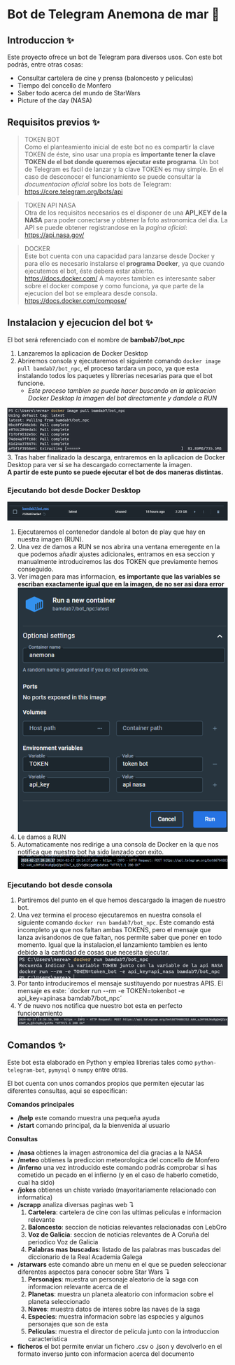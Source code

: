 # Bot de Telegram Anemona de mar 🌊

## Introduccion ✨

Este proyecto ofrece un bot de Telegram para diversos usos.
Con este bot podrás, entre otras cosas:

* Consultar cartelera de cine y prensa (baloncesto y peliculas)
* Tiempo del concello de Monfero 
* Saber todo acerca del mundo de StarWars
* Picture of the day (NASA)

## Requisitos previos ✨
>  TOKEN BOT  
Como el planteamiento inicial de este bot no es compartir la clave TOKEN de éste, sino usar una propia es **importante tener la clave TOKEN de el bot donde queremos ejecutar este programa**. Un bot de Telegram es facil de lanzar y la clave TOKEN es muy simple. En el caso de desconocer el funcionamiento se puede consultar la *documentacion oficial* sobre los bots de Telegram: https://core.telegram.org/bots/api

> TOKEN API NASA  
Otra de los requisitos necesarios es el disponer de una **API_KEY de la NASA** para poder conectarse y obtener la foto astronomica del dia. La API se puede obtener registrandose en la *pagina oficial*:
https://api.nasa.gov/

> DOCKER   
Este bot cuenta con una capacidad para lanzarse desde Docker y para ello es necesario instalarse el **programa Docker**, ya que cuando ejecutemos  el bot, éste debera estar abierto. https://docs.docker.com/
A mayores tambien es interesante saber sobre el docker compose y como funciona, ya que parte de la ejecucion del bot se empleara desde consola. https://docs.docker.com/compose/


## Instalacion y ejecucion del bot ✨
El bot será referenciado con el nombre de **bambab7/bot_npc**
1.  Lanzaremos la aplicacion de Docker Desktop
2.  Abriremos consola y ejecutaremos el siguiente comando `docker image pull bamdab7/bot_npc`, el proceso tardara un poco, ya que esta instalando todos los paquetes y librerias necesarias para que el bot funcione. 
    * *Este proceso tambien se puede hacer buscando en la aplicacion Docker Desktop la imagen del bot directamente y dandole a RUN*  

![Proceso de instalacion del bot desde consola, cargando](img/image.png)
3. Tras haber finalizado la descarga, entraremos en la aplicacion de Docker Desktop para ver si se ha descargado correctamente la imagen.  
**A partir de este punto se puede ejecutar el bot de dos maneras distintas.**

### Ejecutando bot desde Docker Desktop  
![Imagen del bot en Docker Desktop](img/image-1.png)  
1. Ejecutaremos el contenedor dandole al boton de play que hay en nuestra imagen (RUN).
2. Una vez de damos a RUN se nos abrira una ventana emeregente en la que podemos añadir ajustes adicionales, entramos en esa seccion y manualmente introduciremos las dos TOKEN que previamente hemos conseguido.
3. Ver imagen para mas informacion, **es importante que las variables se escriban exactamente igual que en la imagen, de no ser asi dara error**  
![Importante](img/image-3.png)  
4. Le damos a RUN  
5. Automaticamente nos redirige a una consola de Docker en la que nos notifica que nuestro bot ha sido lanzado con exito.  
![Exito](img/image-4.png)  

### Ejecutando bot desde consola  
1. Partiremos del punto en el que hemos descargado la imagen de nuestro bot.
2. Una vez termina el proceso ejecutaremos en nuestra consola el siguiente comando `docker run bamdab7/bot_npc`. Este comando está incompleto ya que nos faltan ambas TOKENS, pero el mensaje que lanza avisandonos de que faltan, nos permite saber que poner en todo momento. Igual que la instalacion,el lanzamiento tambien es lento debido a la cantidad de cosas que necesita ejecutar.
![Mensaje error](img/image-5.png)
3. Por tanto introduciremos el mensaje sustituyendo por nuestras APIS. El mensaje es este: ´docker run --rm -e TOKEN=tokenbot -e api_key=apinasa bamdab7/bot_npc´
4. Y de nuevo nos notifica que nuestro bot esta en perfecto funcionamiento
![Perfecto](img/image-6.png)


## Comandos ✨

Este bot esta elaborado en Python y emplea librerias tales como `python-telegram-bot`, `pymysql` o `numpy` entre otras.

El bot cuenta con unos comandos propios que permiten ejecutar las diferentes consultas, aqui se especifican:

**Comandos principales**

* **/help** este comando muestra una pequeña ayuda
* **/start** comando principal, da la bienvenida al usuario

**Consultas**

* **/nasa** obtienes la imagen astronomica del dia gracias a la NASA
* **/meteo** obtienes la prediccion meteorologica del concello de Monfero
* **/inferno** una vez introducido este comando podrás comprobar si has cometido un pecado en el infierno (y en el caso de haberlo cometido, cual ha sido)
* **/jokes** obtienes un chiste variado (mayoritariamente relacionado con informatica)
* **/scrapp** analiza diversas paginas web ↴
    1. **Cartelera**: cartelera de cine con las ultimas peliculas e informacion relevante
    2. **Baloncesto**:  seccion de noticias relevantes relacionadas con LebOro 
    3. **Voz de Galicia**: seccion de noticias relevantes de A Coruña del periodico Voz de Galicia 
    4. **Palabras mas buscadas**: listado de las palabras mas buscadas del diccionario de la Real Academia Galega
* **/starwars** este comando abre un menu en el que se pueden seleccionar diferentes aspectos para conocer sobre Star Wars ↴
    1. **Personajes**: muestra un personaje aleatorio de la saga con informacion relevante acerca de el
    2. **Planetas**: muestra un planeta aleatorio con informacion sobre el planeta seleccionado
    3. **Naves**: muestra datos de interes sobre las naves de la saga
    4. **Especies**: muestra informacion sobre las especies y algunos personajes que son de esta
    5. **Peliculas**: muestra el director de pelicula junto con la introduccion caracteristica
* **ficheros** el bot permite enviar un fichero .csv o .json y devolverlo en el formato inverso junto con informacion acerca del documento
